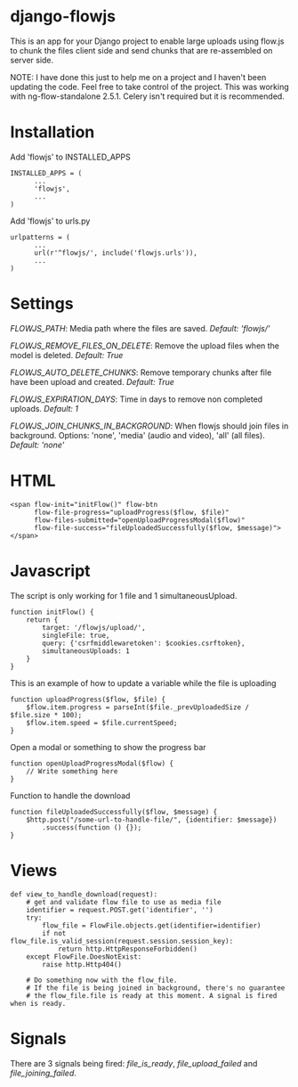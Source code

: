 django-flowjs
=============

This is an app for your Django project to enable large uploads using flow.js to
chunk the files client side and send chunks that are re-assembled on server side.

NOTE: I have done this just to help me on a project and I haven't been updating the code.
Feel free to take control of the project. This was working with ng-flow-standalone 2.5.1.
Celery isn't required but it is recommended.


Installation
============

Add 'flowjs' to INSTALLED_APPS
```
INSTALLED_APPS = (
      ...
      'flowjs',
      ...
)
```

Add 'flowjs' to urls.py
```
urlpatterns = (
      ...
      url(r'^flowjs/', include('flowjs.urls')),
      ...
)
```



Settings
========
*FLOWJS_PATH*: Media path where the files are saved. *Default: 'flowjs/'*

*FLOWJS_REMOVE_FILES_ON_DELETE*: Remove the upload files when the model is deleted. *Default: True*

*FLOWJS_AUTO_DELETE_CHUNKS*: Remove temporary chunks after file have been upload and created. *Default: True*

*FLOWJS_EXPIRATION_DAYS*: Time in days to remove non completed uploads. *Default: 1*

*FLOWJS_JOIN_CHUNKS_IN_BACKGROUND*: When flowjs should join files in background. Options: 'none', 'media' (audio and video), 'all' (all files). *Default: 'none'*


HTML
====
```
<span flow-init="initFlow()" flow-btn
      flow-file-progress="uploadProgress($flow, $file)"
      flow-files-submitted="openUploadProgressModal($flow)"
      flow-file-success="fileUploadedSuccessfully($flow, $message)">
</span>
```

Javascript
==========

The script is only working for 1 file and 1 simultaneousUpload.
```
function initFlow() {
    return {
        target: '/flowjs/upload/',
        singleFile: true,
        query: {'csrfmiddlewaretoken': $cookies.csrftoken},
        simultaneousUploads: 1
    }
}
```

This is an example of how to update a variable while the file is uploading
```
function uploadProgress($flow, $file) {
    $flow.item.progress = parseInt($file._prevUploadedSize / $file.size * 100);
    $flow.item.speed = $file.currentSpeed;
}

```

Open a modal or something to show the progress bar
```
function openUploadProgressModal($flow) {
    // Write something here
}
```

Function to handle the download
```
function fileUploadedSuccessfully($flow, $message) {
    $http.post("/some-url-to-handle-file/", {identifier: $message})
        .success(function () {});
}
```

Views
=====
```
def view_to_handle_download(request):
    # get and validate flow file to use as media file
    identifier = request.POST.get('identifier', '')
    try:
        flow_file = FlowFile.objects.get(identifier=identifier)
        if not flow_file.is_valid_session(request.session.session_key):
            return http.HttpResponseForbidden()
    except FlowFile.DoesNotExist:
        raise http.Http404()

    # Do something now with the flow_file.
    # If the file is being joined in background, there's no guarantee
    # the flow_file.file is ready at this moment. A signal is fired when is ready.
```


Signals
=======
There are 3 signals being fired: *file_is_ready*, *file_upload_failed* and *file_joining_failed*.
